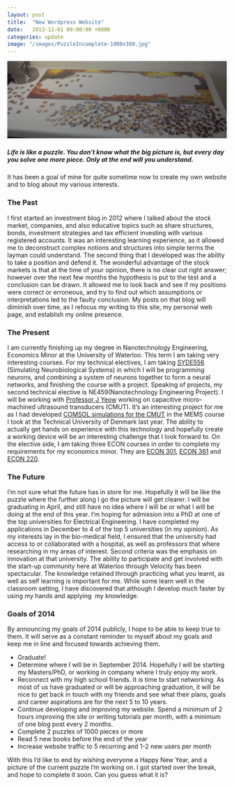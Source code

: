 ```yaml
---
layout: post
title:  "New Wordpress Website"
date:   2013-12-01 00:00:00 +0800
categories: update
image: "/images/PuzzleIncomplete-1080x380.jpg"
---
```


![](/images/PuzzleIncomplete-1080x380.jpg)

##### *Life is like a puzzle. You don’t know what the big picture is, but every day you solve one more piece. Only at the end will you understand.*

It has been a goal of mine for quite sometime now to create my own website and to blog about my various interests.

### The Past

I first started an investment blog in 2012 where I talked about the stock market, companies, and also educative topics such as share structures, bonds, investment strategies and tax efficient investing with various registered accounts. It was an interesting learning experience, as it allowed me to deconstruct complex notions and structures into simple terms the layman could understand. The second thing that I developed was the ability to take a position and defend it. The wonderful advantage of the stock markets is that at the time of your opinion, there is no clear cut right answer; however over the next few months the hypothesis is put to the test and a conclusion can be drawn. It allowed me to look back and see if my positions were correct or erroneous, and try to find out which assumptions or interpretations led to the faulty conclusion. My posts on that blog will diminish over time, as I refocus my writing to this site, my personal web page, and establish my online presence.

### The Present

I am currently finishing up my degree in Nanotechnology Engineering, Economics Minor at the University of Waterloo. This term I am taking very interesting courses. For my technical electives, I am taking [SYDE556](http://compneuro.uwaterloo.ca/research/syde-750.html) (Simulating Neurobiological Systems) in which I will be programming neurons, and combining a system of neurons together to form a neural networks, and finishing the course with a project. Speaking of projects, my second technical elective is NE459(Nanotechnology Engineering Project). I will be working with [Professor J Yeow](https://uwaterloo.ca/institute-nanotechnology/people-profiles/john-yeow) working on capacitive micro-machined ultrasound transducers (CMUT). It’s an interesting project for me as I had developed [COMSOL simulations for the CMUT](http://mcleung.com/CMUT_Report.pdf) in the MEMS course I took at the Technical University of Denmark last year. The ability to actually get hands on experience with this technology and hopefully create a working device will be an interesting challenge that I look forward to. On the elective side, I am taking three ECON courses in order to complete my requirements for my economics minor. They are [ECON 301](http://www.ucalendar.uwaterloo.ca/1314/COURSE/course-ECON.html#ECON301), [ECON 361](http://www.ucalendar.uwaterloo.ca/1314/COURSE/course-ECON.html#ECON361) and [ECON 220](http://www.ucalendar.uwaterloo.ca/1314/COURSE/course-ECON.html#ECON220).

### The Future

I’m not sure what the future has in store for me. Hopefully it will be like the puzzle where the further along I go the picture will get clearer. I will be graduating in April, and still have no idea where I will be or what I will be doing at the end of this year. I’m hoping for admission into a PhD at one of the top universities for Electrical Engineering. I have completed my applications in December to 4 of the top 5 universities (in my opinion). As my interests lay in the bio-medical field, I ensured that the university had access to or collaborated with a hospital, as well as professors that where researching in my areas of interest. Second criteria was the emphasis on innovation at that university. The ability to participate and get involved with the start-up community here at Waterloo through Velocity has been spectacular. The knowledge retained through practicing what you learnt, as well as self learning is important for me. While some learn well in the classroom setting, I have discovered that although I develop much faster by using my hands and applying  my knowledge.

### Goals of 2014

By announcing my goals of 2014 publicly, I hope to be able to keep true to them. It will serve as a constant reminder to myself about my goals and keep me in line and focused towards achieving them.

*   Graduate!
*   Determine where I will be in September 2014. Hopefully I will be starting my Masters/PhD, or working in company where I truly enjoy my work.
*   Reconnect with my high school friends. It is time to start networking. As most of us have graduated or will be approaching graduation, it will be nice to get back in touch with my friends and see what their plans, goals and career aspirations are for the next 5 to 10 years.
*   Continue developing and improving my website. Spend a minimum of 2 hours improving the site or writing tutorials per month, with a minimum of one blog post every 2 months.
*   Complete 2 puzzles of 1000 pieces or more
*   Read 5 new books before the end of the year
*   Increase website traffic to 5 recurring and 1-2 new users per month

With this I’d like to end by wishing everyone a Happy New Year, and a picture of the current puzzle I’m working on. I got started over the break, and hope to complete it soon. Can you guess what it is?